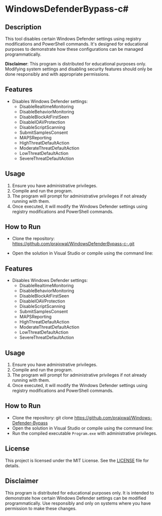 # WindowsDefenderBypass-c#

## Description
This tool disables certain Windows Defender settings using registry modifications and PowerShell commands. It's designed for educational purposes to demonstrate how these configurations can be managed programmatically.

**Disclaimer**: This program is distributed for educational purposes only. Modifying system settings and disabling security features should only be done responsibly and with appropriate permissions.

## Features
- Disables Windows Defender settings:
  - DisableRealtimeMonitoring
  - DisableBehaviorMonitoring
  - DisableBlockAtFirstSeen
  - DisableIOAVProtection
  - DisableScriptScanning
  - SubmitSamplesConsent
  - MAPSReporting
  - HighThreatDefaultAction
  - ModerateThreatDefaultAction
  - LowThreatDefaultAction
  - SevereThreatDefaultAction

## Usage
1. Ensure you have administrative privileges.
2. Compile and run the program.
3. The program will prompt for administrative privileges if not already running with them.
4. Once executed, it will modify the Windows Defender settings using registry modifications and PowerShell commands.

## How to Run
- Clone the repository: https://github.com/prajxwal/WindowsDefenderBypass-c-.git

- Open the solution in Visual Studio or compile using the command line:


## Features
- Disables Windows Defender settings:
  - DisableRealtimeMonitoring
  - DisableBehaviorMonitoring
  - DisableBlockAtFirstSeen
  - DisableIOAVProtection
  - DisableScriptScanning
  - SubmitSamplesConsent
  - MAPSReporting
  - HighThreatDefaultAction
  - ModerateThreatDefaultAction
  - LowThreatDefaultAction
  - SevereThreatDefaultAction

## Usage
1. Ensure you have administrative privileges.
2. Compile and run the program.
3. The program will prompt for administrative privileges if not already running with them.
4. Once executed, it will modify the Windows Defender settings using registry modifications and PowerShell commands.

## How to Run
- Clone the repository: git clone https://github.com/prajxwal/Windows-Defender-Bypass
- Open the solution in Visual Studio or compile using the command line:
- Run the compiled executable `Program.exe` with administrative privileges.

## License
This project is licensed under the MIT License. See the [LICENSE](LICENSE) file for details.

## Disclaimer
This program is distributed for educational purposes only. It is intended to demonstrate how certain Windows Defender settings can be modified programmatically. Use responsibly and only on systems where you have permission to make these changes.


